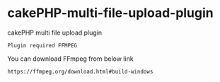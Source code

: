# cakePHP-multi-file-upload-plugin
cakePHP multi file upload plugin

```Plugin required FFMPEG```



You can download FFmpeg from below link

```https://ffmpeg.org/download.html#build-windows```
